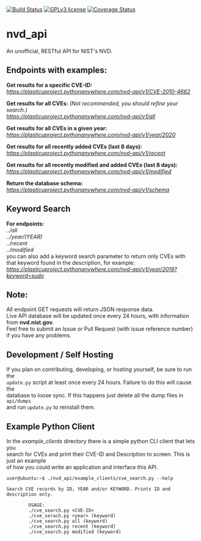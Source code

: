 [![Build Status](https://travis-ci.org/plasticuproject/nvd_api.svg?branch=master)](https://travis-ci.org/plasticuproject/nvd_api)
[![GPLv3 license](https://img.shields.io/badge/License-GPLv3-blue.svg)](http://perso.crans.org/besson/LICENSE.html)
[![Coverage Status](https://coveralls.io/repos/github/plasticuproject/nvd_api/badge.svg?branch=master)](https://coveralls.io/github/plasticuproject/nvd_api?branch=master)
# nvd_api

An unofficial, RESTful API for NIST's NVD.

## Endpoints with examples:

**Get results for a specific CVE-ID:** <br />
*https://plasticuproject.pythonanywhere.com/nvd-api/v1/CVE-2010-4662* <br />

**Get results for all CVEs:** *(Not recommended, you should refine your search.)* <br />
*https://plasticuproject.pythonanywhere.com/nvd-api/v1/all* <br />

**Get results for all CVEs in a given year:** <br />
*https://plasticuproject.pythonanywhere.com/nvd-api/v1/year/2020* <br />

**Get results for all recently added CVEs (last 8 days):** <br />
*https://plasticuproject.pythonanywhere.com/nvd-api/v1/recent* <br />

**Get results for all recently modified and added CVEs (last 8 days):** <br />
*https://plasticuproject.pythonanywhere.com/nvd-api/v1/modified* <br />

**Return the database schema:** <br />
*https://plasticuproject.pythonanywhere.com/nvd-api/v1/schema* <br />

## Keyword Search 
**For endpoints:** <br />
*../all* <br />
*../year/(YEAR)* <br />
*../recent* <br />
*../modified* <br />
you can also add a keyword search parameter to return only CVEs with <br />
that keyword found in the description, for example:  <br />
*https://plasticuproject.pythonanywhere.com/nvd-api/v1/year/2019?keyword=sudo* <br />

## Note:
All endpoint GET requests will return JSON response data.  <br />
Live API database will be updated once every 24 hours, with information from **nvd.nist.gov**.  <br />
Feel free to submit an Issue or Pull Request (with issue reference number)  <br />
if you have any problems. <br />

## Development / Self Hosting
If you plan on contributing, developing, or hosting yourself, be sure to run the <br />
`update.py` script at least once every 24 hours. Failure to do this will cause the <br />
database to loose sync. If this happens just delete all the dump files in `api/dumps` <br />
and run `update.py` to reinstall them. <br />

## Example Python Client
In the *example_clients* directory there is a simple python CLI client that lets you <br />
search for CVEs and print their CVE-ID and Description to screen. This is just an example <br />
of how you could write an application and interface this API. <br />
```
user@ubuntu:~$ ./nvd_api/example_clients/cve_search.py --help

Search CVE records by ID, YEAR and/or KEYWORD. Prints ID and description only.

        USAGE:
        ./cve_search.py <CVE-ID>
        ./cve_serach.py <year> (keyword)
        ./cve_search.py all (keyword)
        ./cve_search.py recent (keyword)
        ./cve_search.py modified (keyword)
```
